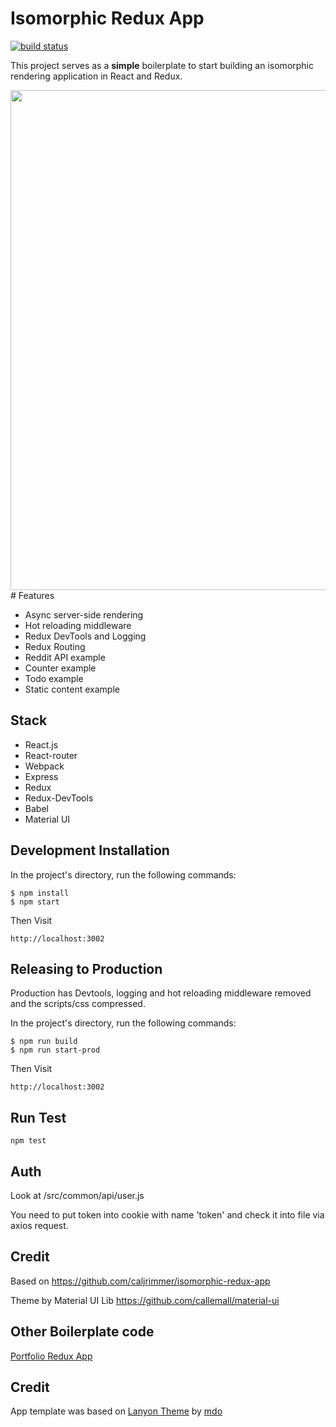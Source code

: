 # Isomorphic Redux App

[![build status](https://travis-ci.org/caljrimmer/isomorphic-redux-app.svg?branch=master&style=flat-square)](https://travis-ci.org/caljrimmer/isomorphic-redux-app)

This project serves as a **simple** boilerplate to start building an isomorphic rendering application in React and Redux.

<img src="https://habrastorage.org/files/b75/ae3/93e/b75ae393eb274caa992cc7f313dff23d.png" width="800"/>
# Features

- Async server-side rendering
- Hot reloading middleware
- Redux DevTools and Logging
- Redux Routing
- Reddit API example
- Counter example
- Todo example
- Static content example

## Stack

- React.js
- React-router
- Webpack
- Express
- Redux
- Redux-DevTools
- Babel
- Material UI

## Development Installation

In the project's directory, run the following commands:

```
$ npm install
$ npm start
```

Then Visit

```
http://localhost:3002
```

## Releasing to Production

Production has Devtools, logging and hot reloading middleware removed and the scripts/css compressed. 

In the project's directory, run the following commands:

```
$ npm run build
$ npm run start-prod
```

Then Visit

```
http://localhost:3002
```

## Run Test
```
npm test
```

## Auth
Look at /src/common/api/user.js

You need to put token into cookie with name 'token' and check it into file via axios request.

## Credit

Based on https://github.com/caljrimmer/isomorphic-redux-app

Theme by Material UI Lib https://github.com/callemall/material-ui

## Other Boilerplate code

[Portfolio Redux App](https://github.com/caljrimmer/portfolio-redux-app)

## Credit

App template was based on [Lanyon Theme](https://github.com/poole/lanyon) by [mdo](https://github.com/mdo)